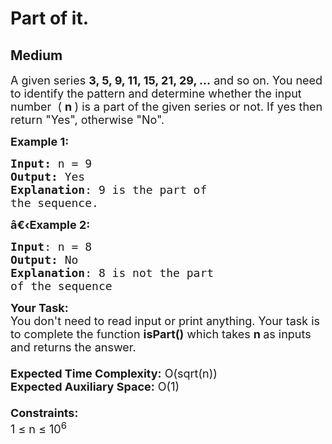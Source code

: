 # Part of it.
## Medium 
<div class="problem-statement">
                <p></p><p><span style="font-size:18px">A given series <strong>3, 5, 9, 11, 15, 21, 29, ...</strong> and so on. You need to identify the pattern and determine whether the input number&nbsp; ( <strong>n&nbsp;</strong>) is a part of the given series or not. If yes then return "Yes", otherwise "No".</span></p>

<p><span style="font-size:18px"><strong>Example 1:</strong></span></p>

<pre><span style="font-size:18px"><strong>Input: </strong>n = 9
<strong>Output:</strong> Yes
<strong>Explanation</strong>: 9 is the part of
the sequence.</span></pre>

<p><span style="font-size:18px"><strong>â€‹Example 2:</strong></span></p>

<pre><span style="font-size:18px"><strong>Input</strong>: n = 8
<strong>Output:</strong> No
<strong>Explanation</strong>: 8 is not the part
of the sequence</span></pre>

<p><span style="font-size:18px"><strong>Your Task:&nbsp;&nbsp;</strong><br>
You don't need to read input or print anything. Your task is to complete the function <strong>isPart()</strong>&nbsp;which takes&nbsp;<strong>n&nbsp;</strong>as inputs and returns the answer.<br>
<br>
<strong>Expected Time Complexity:</strong>&nbsp;O(sqrt(n))<br>
<strong>Expected Auxiliary Space:</strong>&nbsp;O(1)<br>
<br>
<strong>Constraints:</strong><br>
1 ≤ n ≤ 10<sup>6</sup></span></p>
 <p></p>
            </div>